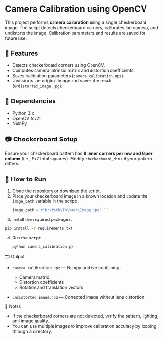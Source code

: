 # Camera Calibration using OpenCV

This project performs **camera calibration** using a single checkerboard image. The script detects checkerboard corners, calibrates the camera, and undistorts the image. Calibration parameters and results are saved for future use.

## 🔧 Features

- Detects checkerboard corners using OpenCV.
- Computes camera intrinsic matrix and distortion coefficients.
- Saves calibration parameters (`camera_calibration.npz`).
- Undistorts the original image and saves the result (`undistorted_image.jpg`).

## 🧠 Dependencies

- Python 3.x
- OpenCV (cv2)
- NumPy

## 📷 Checkerboard Setup

Ensure your checkerboard pattern has **8 inner corners per row and 6 per column** (i.e., 9x7 total squares). Modify `checkerboard_dims` if your pattern differs.

## 🚀 How to Run

1. Clone the repository or download the script.
2. Place your checkerboard image in a known location and update the `image_path` variable in the script:
   ```python
   image_path = r"D:\Path\To\Your\Image.jpg" ```

3. Install the required packages:

```bash
pip install -r requirements.txt
```

4. Run the script:

   ```bash
   python camera_calibration.py
   ```

🗂 Output

* `camera_calibration.npz` — Numpy archive containing:

  * Camera matrix
  * Distortion coefficients
  * Rotation and translation vectors
* `undistorted_image.jpg` — Corrected image without lens distortion.

📌 Notes

* If the checkerboard corners are not detected, verify the pattern, lighting, and image quality.
* You can use multiple images to improve calibration accuracy by looping through a directory.


